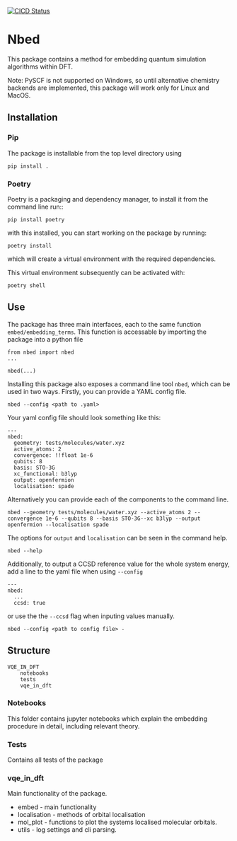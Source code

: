[![CICD Status](https://github.com/AlexisRalli/VQE_in_DFT/actions/workflows/actions.yaml/badge.svg?branch=master)](https://github.com/AlexisRalli/VQE_in_DFT/actions/workflows/actions.yaml)

# Nbed

This package contains a method for embedding quantum simulation algorithms within DFT.

Note: PySCF is not supported on Windows, so until alternative chemistry backends are implemented, this package will work only for Linux and MacOS.
## Installation
### Pip

The package is installable from the top level directory using

```
pip install .
```
### Poetry

Poetry is a packaging and dependency manager, to install it from the command line run::

    pip install poetry

with this installed, you can start working on the package by running:

    poetry install

which will create a virtual environment with the required dependencies.

This virtual environment subsequently can be activated with:

    poetry shell
## Use

The package has three main interfaces, each to the same function `embed/embedding_terms`. This function is accessable by importing the package into a python file

```
from nbed import nbed
...

nbed(...)
```

Installing this package also exposes a command line tool `nbed`, which can be used in two ways. Firstly, you can provide a YAML config file.

```
nbed --config <path to .yaml>
```

Your yaml config file should look something like this:

```
---
nbed:
  geometry: tests/molecules/water.xyz
  active_atoms: 2
  convergence: !!float 1e-6
  qubits: 8
  basis: STO-3G
  xc_functional: b3lyp
  output: openfermion
  localisation: spade
```

Alternatively you can provide each of the components to the command line.

```
nbed --geometry tests/molecules/water.xyz --active_atoms 2 --convergence 1e-6 --qubits 8 --basis STO-3G--xc b3lyp --output openfermion --localisation spade
```

The options for `output` and `localisation` can be seen in the command help.

```
nbed --help
```

Additionally, to output a CCSD reference value for the whole system energy, add a line to the yaml file when using `--config`

```
---
nbed:
  ...
  ccsd: true

```

or use the the `--ccsd` flag when inputing values manually.

```
nbed --config <path to config file> -
```

## Structure

```
VQE_IN_DFT
    notebooks
    tests
    vqe_in_dft
```

### Notebooks

This folder contains jupyter notebooks which explain the embedding procedure in detail, including relevant theory.

### Tests

Contains all tests of the package

### vqe_in_dft

Main functionality of the package.

- embed - main functionality
- localisation - methods of orbital localisation
- mol_plot - functions to plot the systems localised molecular orbitals.
- utils - log settings and cli parsing.